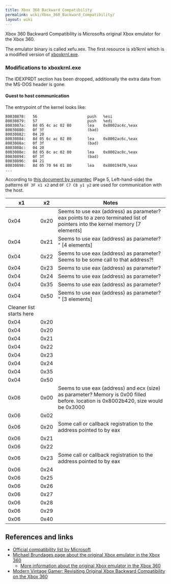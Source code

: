```yaml
---
title: Xbox 360 Backward Compatibility
permalink: wiki/Xbox_360_Backward_Compatibility/
layout: wiki
---
```


Xbox 360 Backward Compatibility is Microsofts original Xbox emulator for
the Xbox 360.

The emulator binary is called xefu.xex. The first resource is xb1krnl
which is a modified version of [xboxkrnl.exe](/wiki/Kernel "wikilink").

### Modifications to xboxkrnl.exe

The IDEXPRDT section has been dropped, additionally the extra data from
the MS-DOS header is gone.

#### Guest to host communication

The entrypoint of the kernel looks like:

    80030878:   56                      push   %esi
    80030879:   57                      push   %edi
    8003087a:   8d 05 4c ac 02 80       lea    0x8002ac4c,%eax
    80030880:   0f 3f                   (bad)  
    80030882:   04 20
    80030884:   8d 05 6c ac 02 80       lea    0x8002ac6c,%eax
    8003088a:   0f 3f                   (bad)  
    8003088c:   04 20
    8003088e:   8d 05 8c ac 02 80       lea    0x8002ac8c,%eax
    80030894:   0f 3f                   (bad)  
    80030896:   04 21
    80030898:   8d 05 70 94 01 80       lea    0x80019470,%eax
    ...

According to [this document by
symantec](https://www.symantec.com/avcenter/reference/Virtual_Machine_Threats.pdf)
(Page 5, Left-hand-side) the patterns `0F 3F x1 x2` and `0F C7 C8 y1 y2`
are used for communication with the host.

| x1                       | x2   | Notes                                                                                                                              |
|--------------------------|------|------------------------------------------------------------------------------------------------------------------------------------|
| 0x04                     | 0x20 | Seems to use eax (address) as parameter? eax points to a zero terminated list of pointers into the kernel memory \[7 elements\]    |
| 0x04                     | 0x21 | Seems to use eax (address) as parameter? " \[4 elements\]                                                                          |
| 0x04                     | 0x22 | Seems to use eax (address) as parameter? Seems to be some call to that address?!                                                   |
| 0x04                     | 0x23 | Seems to use eax (address) as parameter?                                                                                           |
| 0x04                     | 0x24 | Seems to use eax (address) as parameter?                                                                                           |
| 0x04                     | 0x35 | Seems to use eax (address) as parameter?                                                                                           |
| 0x04                     | 0x50 | Seems to use eax (address) as parameter? " \[3 elements\]                                                                          |
| Cleaner list starts here |
| 0x04                     | 0x20 |                                                                                                                                    |
| 0x04                     | 0x20 |                                                                                                                                    |
| 0x04                     | 0x21 |                                                                                                                                    |
| 0x04                     | 0x22 |                                                                                                                                    |
| 0x04                     | 0x23 |                                                                                                                                    |
| 0x04                     | 0x24 |                                                                                                                                    |
| 0x04                     | 0x35 |                                                                                                                                    |
| 0x04                     | 0x50 |                                                                                                                                    |
| 0x06                     | 0x00 | Seems to use eax (address) and ecx (size) as parameter? Memory is 0x00 filled before. location is 0x8002b420, size would be 0x3000 |
| 0x06                     | 0x02 |                                                                                                                                    |
| 0x06                     | 0x20 | Some call or callback registration to the address pointed to by eax                                                                |
| 0x06                     | 0x21 |                                                                                                                                    |
| 0x06                     | 0x22 |                                                                                                                                    |
| 0x06                     | 0x23 | Some call or callback registration to the address pointed to by eax                                                                |
| 0x06                     | 0x24 |                                                                                                                                    |
| 0x06                     | 0x25 |                                                                                                                                    |
| 0x06                     | 0x26 |                                                                                                                                    |
| 0x06                     | 0x27 |                                                                                                                                    |
| 0x06                     | 0x28 |                                                                                                                                    |
| 0x06                     | 0x29 |                                                                                                                                    |
| 0x06                     | 0x40 |                                                                                                                                    |

References and links
--------------------

-   [Official compatibility list by
    Microsoft](http://support.xbox.com/en-US/legacy-devices/original-console/play-original-games)
-   [Michael Brundages page about the original Xbox emulator in the Xbox
    360](http://michaelbrundage.com/project/xbox-360-emulator/)
    -   [More information about the original Xbox emulator in the Xbox
        360](http://michaelbrundage.com/note/2005/05/15/xbox-360-emulator/)
-   [Modern Vintage Gamer: Revisiting Original Xbox Backward
    Compatibility on the Xbox
    360](https://www.youtube.com/watch?v=Da_ont-2AG0)

